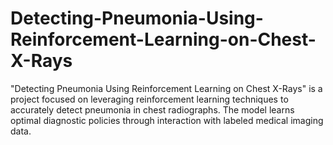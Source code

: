 # Detecting-Pneumonia-Using-Reinforcement-Learning-on-Chest-X-Rays
"Detecting Pneumonia Using Reinforcement Learning on Chest X-Rays" is a project focused on leveraging reinforcement learning techniques to accurately detect pneumonia in chest radiographs. The model learns optimal diagnostic policies through interaction with labeled medical imaging data.
